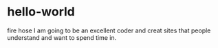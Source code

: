 # hello-world
fire hose
I am going to be an excellent coder and creat sites that people understand and want to spend time in.
